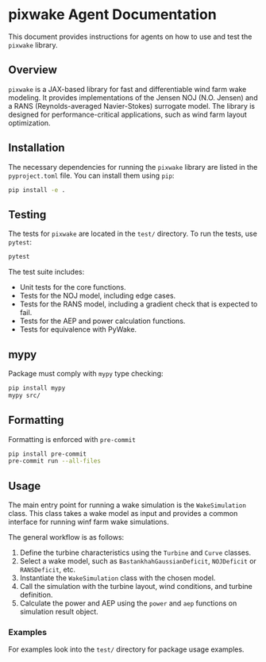 # pixwake Agent Documentation

This document provides instructions for agents on how to use and test the `pixwake` library.

## Overview

`pixwake` is a JAX-based library for fast and differentiable wind farm wake modeling. It provides implementations of the Jensen NOJ (N.O. Jensen) and a RANS (Reynolds-averaged Navier-Stokes) surrogate model. The library is designed for performance-critical applications, such as wind farm layout optimization.

## Installation

The necessary dependencies for running the `pixwake` library are listed in the `pyproject.toml` file. You can install them using `pip`:

```bash
pip install -e .
```

## Testing

The tests for `pixwake` are located in the `test/` directory. To run the tests, use `pytest`:

```bash
pytest
```

The test suite includes:
- Unit tests for the core functions.
- Tests for the NOJ model, including edge cases.
- Tests for the RANS model, including a gradient check that is expected to fail.
- Tests for the AEP and power calculation functions.
- Tests for equivalence with PyWake.

## mypy

Package must comply with `mypy` type checking:

```bash
pip install mypy
mypy src/
```

## Formatting

Formatting is enforced with `pre-commit`

```bash
pip install pre-commit
pre-commit run --all-files
```

## Usage

The main entry point for running a wake simulation is the `WakeSimulation` class. This class takes a wake model as input and provides a common interface for running winf farm wake simulations.

The general workflow is as follows:
1. Define the turbine characteristics using the `Turbine` and `Curve` classes.
2. Select a wake model, such as `BastankhahGaussianDeficit`, `NOJDeficit` or `RANSDeficit`, etc.
3. Instantiate the `WakeSimulation` class with the chosen model.
4. Call the simulation with the turbine layout, wind conditions, and turbine definition.
5. Calculate the power and AEP using the `power` and `aep` functions on simulation result object.

### Examples

For examples look into the `test/` directory for package usage examples.
